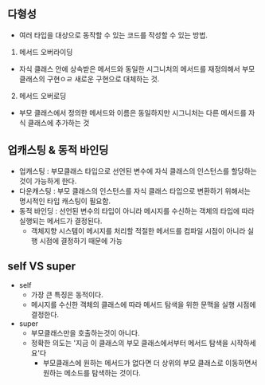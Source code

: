 ## 다형성
- 여러 타입을 대상으로 동작할 수 있는 코드를 작성할 수 있는 방법.
1. 메서드 오버라이딩
  - 자식 클래스 안에 상속받은 메서드와 동일한 시그니처의 메서드를 재정의해서 부모 클래스의 구현ㅇㄹ 새로운 구현으로 대체하는 것.
2. 메서드 오버로딩
  - 부모 클래스에서 정의한 메서드와 이름은 동일하지만 시그니처는 다른 메서드를 자식 클래스에 추가하는 것

## 업캐스팅 & 동적 바인딩
- 업캐스팅 : 부모클래스 타입으로 선언된 변수에 자식 클래스의 인스턴스를 할당하는 것이 가능하게 한다.
- 다운캐스팅 : 부모 클래스의 인스턴스를 자식 클래스 타입으로 변환하기 위해서는 명시적인 타입 캐스팅이 필요함.
- 동적 바인딩 : 선언된 변수의 타입이 아니라 메시지를 수신하는 객체의 타입에 따라 실행되는 메서드가 결정된다.
  - 객체지향 시스템이 메시지를 처리할 적절한 메서드를 컴파일 시점이 아니라 실행 시점에 결정하기 때문에 가능
 
## self VS super
- self
  - 가장 큰 특징은 동적이다.
  - 메시지를 수신한 객체의 클래스에 따라 메서드 탐색을 위한 문맥을 실행 시점에 결정한다.
- super
  - 부모클래스만을 호출하는것이 아니다.
  - 정확한 의도는 '지금 이 클래스의 부모 클래스에서부터 메서드 탐색을 시작하세요'다
     - 부모클래스에 원하는 메서드가 없다면 더 상위의 부모 클래스로 이동하면서 원하는 메소드를 탐색하는 것이다.
   
  
